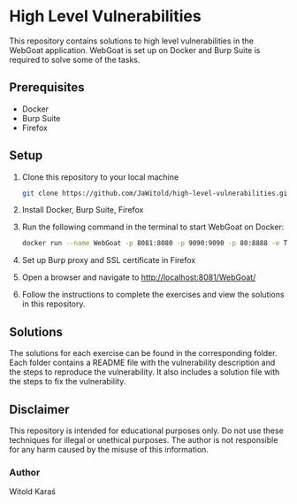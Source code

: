 # High Level Vulnerabilities

This repository contains solutions to high level vulnerabilities in the WebGoat application. WebGoat is set up on Docker and Burp Suite is required to solve some of the tasks.

## Prerequisites

- Docker
- Burp Suite
- Firefox

## Setup

1. Clone this repository to your local machine

    ``` bash
    git clone https://github.com/JaWitold/high-level-vulnerabilities.git
    ```

2. Install Docker, Burp Suite, Firefox
3. Run the following command in the terminal to start WebGoat on Docker:

    ``` bash
    docker run --name WebGoat -p 8081:8080 -p 9090:9090 -p 80:8888 -e TZ=Europe/Warsaw webgoat/goatandwolf:latest
    ```

4. Set up Burp proxy and SSL certificate in Firefox
5. Open a browser and navigate to <http://localhost:8081/WebGoat/>
6. Follow the instructions to complete the exercises and view the solutions in this repository.

## Solutions

The solutions for each exercise can be found in the corresponding folder. Each folder contains a README file with the vulnerability description and the steps to reproduce the vulnerability. It also includes a solution file with the steps to fix the vulnerability.

## Disclaimer

This repository is intended for educational purposes only. Do not use these techniques for illegal or unethical purposes. The author is not responsible for any harm caused by the misuse of this information.

### Author

Witold Karaś
